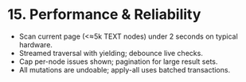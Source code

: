 # 15. Performance & Reliability
- Scan current page (<≈5k TEXT nodes) under 2 seconds on typical hardware.
- Streamed traversal with yielding; debounce live checks.
- Cap per-node issues shown; pagination for large result sets.
- All mutations are undoable; apply-all uses batched transactions.
